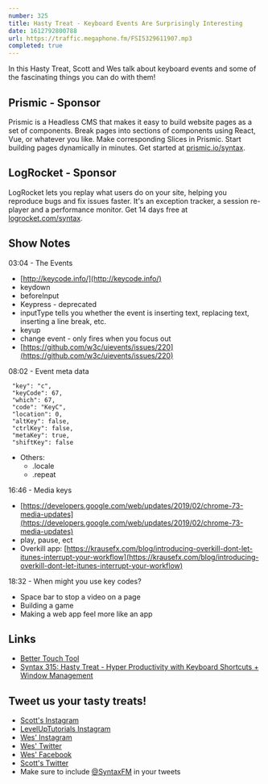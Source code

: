 ```yaml
---
number: 325
title: Hasty Treat - Keyboard Events Are Surprisingly Interesting
date: 1612792800788
url: https://traffic.megaphone.fm/FSI5329611907.mp3
completed: true
---
```


In this Hasty Treat, Scott and Wes talk about keyboard events and some of the fascinating things you can do with them!

## Prismic - Sponsor
Prismic is a Headless CMS that makes it easy to build website pages as a set of components. Break pages into sections of components using React, Vue, or whatever you like. Make corresponding Slices in Prismic. Start building pages dynamically in minutes. Get started at [prismic.io/syntax](https://prismic.io/syntax).

## LogRocket - Sponsor
LogRocket lets you replay what users do on your site, helping you reproduce bugs and fix issues faster. It's an exception tracker, a session re-player and a performance monitor. Get 14 days free at [logrocket.com/syntax](https://logrocket.com/syntax).

## Show Notes
03:04 - The Events
* [http://keycode.info/](http://keycode.info/)
* keydown
* beforeInput
* Keypress - deprecated
* inputType tells you whether the event is inserting text, replacing text, inserting a line break, etc.
* keyup
* change event - only fires when you focus out
* [https://github.com/w3c/uievents/issues/220](https://github.com/w3c/uievents/issues/220)

08:02 - Event meta data
```
 "key": "c",
 "keyCode": 67,
 "which": 67,
 "code": "KeyC",
 "location": 0,
 "altKey": false,
 "ctrlKey": false,
 "metaKey": true,
 "shiftKey": false
```

* Others: 
  * .locale 
  * .repeat

16:46 - Media keys
* [https://developers.google.com/web/updates/2019/02/chrome-73-media-updates](https://developers.google.com/web/updates/2019/02/chrome-73-media-updates) 
* play, pause, ect
* Overkill app: [https://krausefx.com/blog/introducing-overkill-dont-let-itunes-interrupt-your-workflow](https://krausefx.com/blog/introducing-overkill-dont-let-itunes-interrupt-your-workflow) 

18:32 - When might you use key codes?
* Space bar to stop a video on a page
* Building a game
* Making a web app feel more like an app

## Links
* [Better Touch Tool](https://folivora.ai/)
* [Syntax 315: Hasty Treat - Hyper Productivity with Keyboard Shortcuts + Window Management](https://syntax.fm/show/315/hasty-treat-hyper-productivity-with-keyboard-shortcuts-window-management)

## Tweet us your tasty treats!
* [Scott's Instagram](https://www.instagram.com/stolinski/)
* [LevelUpTutorials Instagram](https://www.instagram.com/LevelUpTutorials/)
* [Wes' Instagram](https://www.instagram.com/wesbos/)
* [Wes' Twitter](https://twitter.com/wesbos)
* [Wes' Facebook](https://www.facebook.com/wesbos.developer)
* [Scott's Twitter](https://twitter.com/stolinski)
* Make sure to include [@SyntaxFM](https://twitter.com/SyntaxFM) in your tweets